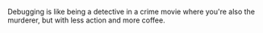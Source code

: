 Debugging is like being a detective in a crime movie where you're also the murderer, but with less action and more coffee.